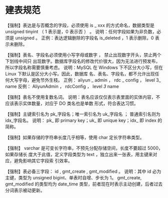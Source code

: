 # 建表规范

【强制】表达是与否概念的字段，必须使用 is _ xxx 的方式命名，数据类型是 unsigned tinyint
（ 1 表示是，0 表示否 ） 。
说明：任何字段如果为非负数，必须是 unsigned 。
正例：表达逻辑删除的字段名 is_deleted ，1 表示删除，0 表示未删除。

【强制】表名、字段名必须使用小写字母或数字 ， 禁止出现数字开头，禁止两个下划线中间只
出现数字。数据库字段名的修改代价很大，因为无法进行预发布，所以字段名称需要慎重考虑。
说明：MySQL 在 Windows 下不区分大小写，但在 Linux 下默认是区分大小写。因此，数据库
名、表名、字段名，都不允许出现任何大写字母，避免节外生枝。
正例： aliyun _ admin ， rdc _ config ， level 3_ name
反例： AliyunAdmin ， rdcConfig ， level _3_ name

【强制】表名不使用复数名词。
说明：表名应该仅仅表示表里面的实体内容，不应该表示实体数量，对应于 DO 类名也是单数
形式，符合表达习惯。

【强制】主键索引名为 pk_字段名；唯一索引名为 uk_字段名 ； 普通索引名则为 idx_字段名。
说明： pk_ 即 primary key；uk_ 即 unique key；idx_ 即 index 的简称。

【强制】如果存储的字符串长度几乎相等，使用 char 定长字符串类型。

【强制】 varchar 是可变长字符串，不预先分配存储空间，长度不要超过 5000，如果存储长
度大于此值，定义字段类型为 text ，独立出来一张表，用主键来对应，避免影响其它字段索
引效率。

【强制】表必备三字段： id ,  gmt_create ,  gmt_modified 。
说明：其中 id 必为主键，类型为 unsigned bigint、单表时自增、步长为 1。 gmt_create, gmt_modified 的类型均为 date_time 类型，前者现在时表示主动创建，后者过去分词表示被动更新。

